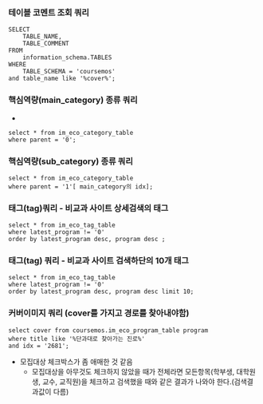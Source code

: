 ### 테이블 코멘트 조회 쿼리
```
SELECT  
    TABLE_NAME,  
    TABLE_COMMENT  
FROM  
    information_schema.TABLES  
WHERE  
    TABLE_SCHEMA = 'coursemos'  
and table_name like '%cover%';
```

### 핵심역량(main_category) 종류 쿼리
- 
```
select * from im_eco_category_table  
where parent = '0';
```


### 핵심역량(sub_category) 종류 쿼리
```
select * from im_eco_category_table  
where parent = '1'[ main_category의 idx];
```

### 태그(tag)쿼리 - 비교과 사이트 상세검색의 태그
```
select * from im_eco_tag_table  
where latest_program != '0'  
order by latest_program desc, program desc ;
```

### 태그(tag) 쿼리 - 비교과 사이트 검색하단의 10개 태그
```
select * from im_eco_tag_table  
where latest_program != '0'  
order by latest_program desc, program desc limit 10;
```

### 커버이미지 쿼리 (cover를 가지고 경로를 찾아내야함)
```
select cover from coursemos.im_eco_program_table program  
where title like '%단과대로 찾아가는 진로%'  
and idx = '2681';

```

- 모집대상 체크박스가 좀 애매한 것 같음
	- 모집대상을 아무것도 체크하지 않았을 때가 전체라면 모든항목(학부생, 대학원생, 교수, 교직원)을 체크하고 검색했을 때와 같은 결과가 나와야 한다.(검색결과값이 다름)
